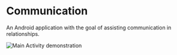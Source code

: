 # Communication

An Android application with the goal of assisting communication in relationships.
 
 ![Main Activity demonstration](https://i.imgur.com/cdtlxb2.png)
